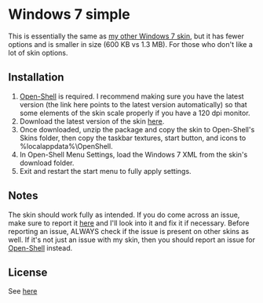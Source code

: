 # Windows 7 simple
This is essentially the same as [my other Windows 7 skin](https://github.com/NoTouchingthePC/Windows-7-skin), but it has fewer options and is smaller in size (600 KB vs 1.3 MB). For those who don't like a lot of skin options.
## Installation
1. [Open-Shell](https://github.com/Open-Shell/Open-Shell-Menu/releases/latest) is required. I recommend making sure you have the latest version (the link here points to the latest version automatically) so that some elements of the skin scale properly if you have a 120 dpi monitor.
2. Download the latest version of the skin [here](https://github.com/NoTouchingthePC/Windows-7-simple/releases/latest/).
3. Once downloaded, unzip the package and copy the skin to Open-Shell's Skins folder, then copy the taskbar textures, start button, and icons to %localappdata%\OpenShell.
4. In Open-Shell Menu Settings, load the Windows 7 XML from the skin's download folder.
5. Exit and restart the start menu to fully apply settings.

## Notes
The skin should work fully as intended. If you do come across an issue, make sure to report it [here](https://github.com/NoTouchingthePC/Windows-7-simple/issues) and I'll look into it and fix it if necessary. Before reporting an issue, ALWAYS check if the issue is present on other skins as well. If it's not just an issue with my skin, then you should report an issue for [Open-Shell](https://github.com/Open-Shell/Open-Shell-Menu/issues) instead.
## License
See [here](https://github.com/Win761/Windows-7-skin#what-you-can-do-with-this)
